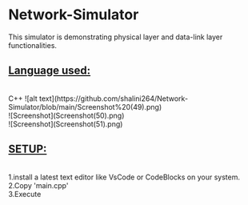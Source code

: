 # Network-Simulator
This simulator is demonstrating physical layer and data-link layer functionalities.<br />
<h2><u><b>Language used:</b></u></h2> <br />
C++
![alt text](https://github.com/shalini264/Network-Simulator/blob/main/Screenshot%20(49).png)<br />
![Screenshot](Screenshot(50).png)<br />
![Screenshot](Screenshot(51).png)<br />
<h2><u><b>SETUP:</b></u></h2> <br />
1.install a latest text editor like VsCode or CodeBlocks on your system.<br />
2.Copy 'main.cpp'<br />
3.Execute    <br />

